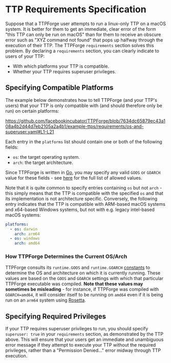 # TTP Requirements Specification

Suppose that a TTPForge user attempts to run a linux-only TTP on a macOS system.
It is better for them to get an immediate, clear error of the form "this TTP can
only be run on macOS" than for them to receive an obscure error such as "XYZ
command not found" that pops up halfway through the execution of their TTP. The
TTPForge `requirements` section solves this problem. By declaring a
`requirements` section, you can clearly indicate to users of your TTP:

- With which platforms your TTP is compatible.
- Whether your TTP requires superuser privileges.

## Specifying Compatible Platforms

The example below demonstrates how to tell TTPForge (and your TTP's users) that
your TTP is only compatible with (and should therefore only be run) on certain
platforms:

https://github.com/facebookincubator/TTPForge/blob/7634dc65879ec43a108a4b2d44d7eb2105a2a4b1/example-ttps/requirements/os-and-superuser.yaml#L1-L21

Each entry in the `platforms` list should contain one or both of the following
fields:

- `os`: the target operating system.
- `arch`: the target architecture.

Since TTPForge is written in [Go](https://go.dev/), you may specify any valid
`GOOS` or `GOARCH` value for these fields - see
[here](https://go.dev/doc/install/source#environment) for the full list of
allowed values.

Note that it is quite common to specify entries containing `os` but not `arch` -
this simply means that the TTP is compatible with the specified `os` and that
its implementation is not architecture specific. Conversely, the following entry
indicates that the TTP is compatible with ARM-based macOS systems and x64-based
Windows systems, but not with e.g. legacy intel-based macOS systems:

```yml
platforms:
  - os: darwin
    arch: arm64
  - os: windows
    arch: amd64
```

### How TTPForge Determines the Current OS/Arch

TTPForge consults its `runtime.GOOS` and `runtime.GOARCH`
[constants](https://pkg.go.dev/runtime#pkg-constants) to determine the OS and
architecture on which it is currently running. These values are based on the
`GOOS` and `GOARCH` settings with which that particular TTPForge executable was
compiled. **Note that these values may sometimes be misleading** - for instance,
if TTPForge was compiled with `GOARCH=amd64`, it will consider itself to be
running on `amd64` even if it is being run on an `arm64` system using
[Rosetta](https://support.apple.com/en-us/HT211861).

## Specifying Required Privileges

If your TTP requires superuser privileges to run, you should specify
`superuser: true` in your `requirements` section, as demonstrated by the TTP
above. This will ensure that your users get an immediate and unambiguous error
message if they attempt to execute your TTP without the required privileges,
rather than a "Permission Denied..." error midway through TTP execution.
